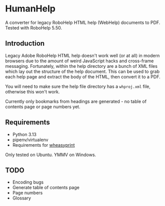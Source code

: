 # HumanHelp
A converter for legacy RoboHelp HTML help (WebHelp) documents to PDF. Tested with RoboHelp 5.50.

## Introduction
Legacy Adobe RoboHelp HTML help doesn't work well (or at all) in modern browsers due to the amount of weird JavaScript
hacks and cross-frame messaging. Fortunately, within the help directory are a bunch of XML files which lay out the
structure of the help document. This can be used to grab each help page and extract the body of the HTML, then convert
it to a PDF.

You will need to make sure the help file directory has a `whproj.xml` file, otherwise this won't work.

Currently only bookmarks from headings are generated - no table of contents page or page numbers yet.

## Requirements
* Python 3.13
* pipenv/virtualenv
* Requirements for [wheasyprint](https://doc.courtbouillon.org/weasyprint/stable/first_steps.html#installation)

Only tested on Ubuntu. YMMV on Windows.

## TODO
* Encoding bugs
* Generate table of contents page
* Page numbers
* Glossary
